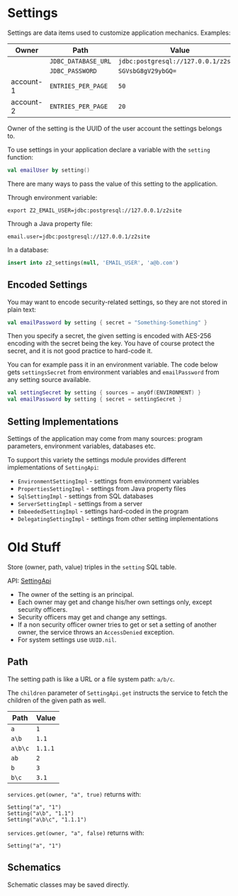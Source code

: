 # Settings

Settings are data items used to customize application mechanics. Examples:

| Owner     | Path                | Value                                |
|-----------|---------------------|--------------------------------------|
|           | `JDBC_DATABASE_URL` | `jdbc:postgresql://127.0.0.1/z2site` |
|           | `JDBC_PASSWORD`     | `SGVsbG8gV29ybGQ=`                   |
| account-1 | `ENTRIES_PER_PAGE`  | `50`                                 |
| account-2 | `ENTRIES_PER_PAGE`  | `20`                                 |

Owner of the setting is the UUID of the user account the settings belongs to.

To use settings in your application declare a variable with the `setting` function:

```kotlin
val emailUser by setting()
```

There are many ways to pass the value of this setting to the application.

Through environment variable:

```shell
export Z2_EMAIL_USER=jdbc:postgresql://127.0.0.1/z2site
```

Through a Java property file:

```properties
email.user=jdbc:postgresql://127.0.0.1/z2site
```

In a database:

```sql
insert into z2_settings(null, 'EMAIL_USER', 'a@b.com')
```

## Encoded Settings

You may want to encode security-related settings, so they are not stored in plain text:

```kotlin
val emailPassword by setting { secret = "Something-Something" }
```

Then you specify a secret, the given setting is encoded with AES-256 encoding with the secret being the key. You have of
course protect the secret, and it is not good practice to hard-code it.

You can for example pass it in an environment variable. The code below gets `settingsSecret` from environment variables
and `emailPassword` from any setting source available.

```kotlin
val settingSecret by setting { sources = anyOf(ENVIRONMENT) }
val emailPassword by setting { secret = settingSecret }
```

## Setting Implementations

Settings of the application may come from many sources: program parameters, environment variables, databases etc.

To support this variety the settings module provides different implementations of `SettingApi`:

- `EnvironmentSettingImpl` - settings from environment variables
- `PropertiesSettingImpl` - settings from Java property files
- `SqlSettingImpl` - settings from SQL databases
- `ServerSettingImpl` - settings from a server
- `EmbeededSettingImpl` - settings hard-coded in the program
- `DelegatingSettingImpl` - settings from other setting implementations

# Old Stuff

Store (owner, path, value) triples in the `setting` SQL table.

API: [SettingApi](../src/commonMain/kotlin/hu/simplexion/z2/setting/api/SettingApi.kt)

* The owner of the setting is an principal.
* Each owner may get and change his/her own settings only, except security officers.
* Security officers may get and change any settings.
* If a non security officer owner tries to get or set a setting of another owner, the service throws an `AccessDenied` exception.
* For system settings use `UUID.nil`.

## Path

The setting path is like a URL or a file system path: `a/b/c`.

The `children` parameter of `SettingApi.get` instructs the service to fetch the children of
the given path as well.

| Path    | Value   |
|---------|---------|
| `a`     | `1`     |
| `a\b`   | `1.1`   |
| `a\b\c` | `1.1.1` |
| `ab`    | `2`     |
| `b`     | `3`     |
| `b\c`   | `3.1`   |

`services.get(owner, "a", true)` returns with:

```text
Setting("a", "1")
Setting("a\b", "1.1")
Setting("a\b\c", "1.1.1")
```

`services.get(owner, "a", false)` returns with:

```text
Setting("a", "1")
```

## Schematics

Schematic classes may be saved directly. 